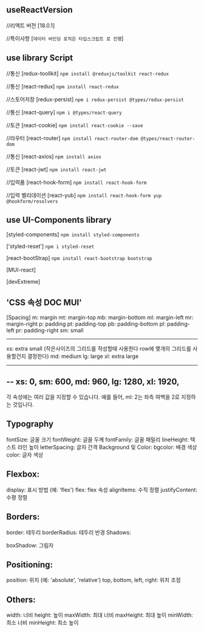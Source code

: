 ## useReactVersion

//리엑트 버전
[18.0.1]

//특이사항
[`데이터 바인딩 로직은 타입스크립트 로 진행`]

## use library Script

//통신
[redux-toollkit]
`npm install @reduxjs/toolkit react-redux`

//통신
[react-redux]
`npm install react-redux`

//스토어저장
[redux-persist]
`npm i redux-persist @types/redux-persist`

//통신
[react-query]
`npm i @types/react-query`

//토큰
[react-cookie]
`npm install react-cookie --save`

//라우터
[react-router]
`npm install react-router-dom @types/react-router-dom`

//통신
[react-axios]
`npm install axios`

//토큰
[react-jwt]
`npm install react-jwt`

//입력폼
[react-hook-form]
`npm install react-hook-form`

//입력 벨리데이션
[react-yub]
`npm install react-hook-form yup @hookform/resolvers`

## use UI-Components library

[styled-components]
`npm install styled-components`

['styled-reset']
`npm i styled-reset`

[react-bootStrap]
`npm install react-bootstrap bootstrap`

[MUI-react]

[devExtreme]

## 'CSS 속성 DOC MUI'

[Spacing]
m: margin
mt: margin-top
mb: margin-bottom
ml: margin-left
mr: margin-right
p: padding
pt: padding-top
pb: padding-bottom
pl: padding-left
pr: padding-right
sm: small

---

xs: extra small (작은사이즈의 그리드를 작성할때 사용한다 row에 몇개의 그리드를 사용할건지 결정한다)
md: medium
lg: large
xl: extra large

---

--
xs: 0,
sm: 600,
md: 960,
lg: 1280,
xl: 1920,
--

각 속성에는 여러 값을 지정할 수 있습니다. 예를 들어, ml: 2는 좌측 여백을 2로 지정하는 것입니다.

## Typography

fontSize: 글꼴 크기
fontWeight: 글꼴 두께
fontFamily: 글꼴 패밀리
lineHeight: 텍스트 라인 높이
letterSpacing: 글자 간격
Background 및 Color:
bgcolor: 배경 색상
color: 글자 색상

## Flexbox:

display: 표시 방법 (예: 'flex')
flex: flex 속성
alignItems: 수직 정렬
justifyContent: 수평 정렬

## Borders:

border: 테두리
borderRadius: 테두리 반경
Shadows:

boxShadow: 그림자

## Positioning:

position: 위치 (예: 'absolute', 'relative')
top, bottom, left, right: 위치 조정

## Others:

width: 너비
height: 높이
maxWidth: 최대 너비
maxHeight: 최대 높이
minWidth: 최소 너비
minHeight: 최소 높이

